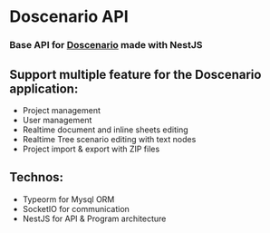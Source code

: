 # Doscenario API

### Base API for [Doscenario](http://github.com/totodore/doscenario) made with NestJS

## Support multiple feature for the Doscenario application:
* Project management
* User management
* Realtime document and inline sheets editing 
* Realtime Tree scenario editing with text nodes
* Project import & export with ZIP files

## Technos:
* Typeorm for Mysql ORM
* SocketIO for communication
* NestJS for API & Program architecture

